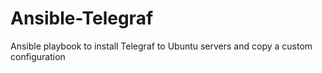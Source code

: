 # Ansible-Telegraf
Ansible playbook to install Telegraf to Ubuntu servers and copy a custom configuration
